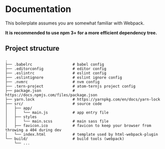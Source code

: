 # Documentation

This boilerplate assumes you are somewhat familiar with Webpack.

**It is recommended to use npm 3+ for a more efficient dependency tree.**

## Project structure

```
.
├── .babelrc                  # babel config
├── .editorconfig             # editor config
├── .eslintrc                 # eslint config
├── .eslintignore             # eslint ignore config
├── .nvmrc                    # nvm config
├── .tern-project             # atom-ternjs project config
├── package.json              # https://docs.npmjs.com/files/package.json
├── yarn.lock                 # https://yarnpkg.com/en/docs/yarn-lock
├── src/                      # source code
│   ├── app/
│   │   └── main.js           # app entry file
│   ├── styles
│   │   └── main.scss         # main sass file
│   ├── favicon.ico           # favicon to keep your browser from throwing a 404 during dev
│   └── index.html            # template used by html-webpack-plugin
└── build/                    # build tools (webpack)
    └── ...
```

